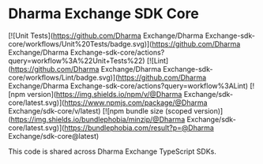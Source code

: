 # Dharma Exchange SDK Core

[![Unit Tests](https://github.com/Dharma Exchange/Dharma Exchange-sdk-core/workflows/Unit%20Tests/badge.svg)](https://github.com/Dharma Exchange/Dharma Exchange-sdk-core/actions?query=workflow%3A%22Unit+Tests%22)
[![Lint](https://github.com/Dharma Exchange/Dharma Exchange-sdk-core/workflows/Lint/badge.svg)](https://github.com/Dharma Exchange/Dharma Exchange-sdk-core/actions?query=workflow%3ALint)
[![npm version](https://img.shields.io/npm/v/@Dharma Exchange/sdk-core/latest.svg)](https://www.npmjs.com/package/@Dharma Exchange/sdk-core/v/latest)
[![npm bundle size (scoped version)](https://img.shields.io/bundlephobia/minzip/@Dharma Exchange/sdk-core/latest.svg)](https://bundlephobia.com/result?p=@Dharma Exchange/sdk-core@latest)

This code is shared across Dharma Exchange TypeScript SDKs.
